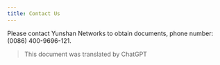 ```yaml
---
title: Contact Us
---
```


Please contact Yunshan Networks to obtain documents, phone number: (0086) 400-9696-121.
> This document was translated by ChatGPT

